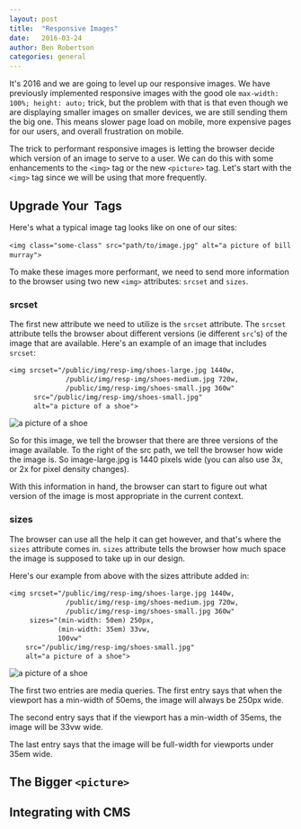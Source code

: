 ```yaml
---
layout: post
title:  "Responsive Images"
date:   2016-03-24
author: Ben Robertson
categories: general
---
```


It's 2016 and we are going to level up our responsive images. We have previously implemented responsive images with the good ole  `max-width: 100%; height: auto;` trick, but the problem with that is that even though we are displaying smaller images on smaller devices, we are still sending them the big one. This means slower page load on mobile, more expensive pages for our users, and overall frustration on mobile.

The trick to performant responsive images is letting the browser decide which version of an image to serve to a user. We can do this with some enhancements to the `<img>` tag or the new `<picture>` tag. Let's start with the `<img>` tag since we will be using that more frequently.

## Upgrade Your <img> Tags

Here's what a typical image tag looks like on one of our sites:

`<img class="some-class" src="path/to/image.jpg" alt="a picture of bill murray">`

To make these images more performant, we need to send more information to the browser using two new `<img>` attributes: `srcset` and `sizes`.

### srcset

The first new attribute we need to utilize is the `srcset` attribute. The `srcset` attribute tells the browser about different versions (ie different `src`'s) of the image that are available. Here's an example of an image that includes `srcset`:

~~~
<img srcset="/public/img/resp-img/shoes-large.jpg 1440w,
              /public/img/resp-img/shoes-medium.jpg 720w,
              /public/img/resp-img/shoes-small.jpg 360w"
      src="/public/img/resp-img/shoes-small.jpg"
      alt="a picture of a shoe">
~~~

<img srcset="/public/img/resp-img/shoes-large.jpg 1440w,
              /public/img/resp-img/shoes-medium.jpg 720w,
              /public/img/resp-img/shoes-small.jpg 360w"
      src="/public/img/resp-img/shoes-small.jpg"
      alt="a picture of a shoe">

So for this image, we tell the browser that there are three versions of the image available. To the right of the src path, we tell the browser how wide the image is. So image-large.jpg is 1440 pixels wide (you can also use 3x, or 2x for pixel density changes).

With this information in hand, the browser can start to figure out what version of the image is most appropriate in the current context.

### sizes

The browser can use all the help it can get however, and that's where the `sizes` attribute comes in. `sizes` attribute tells the browser how much space the image is supposed to take up in our design.

Here's our example from above with the sizes attribute added in:

~~~
<img srcset="/public/img/resp-img/shoes-large.jpg 1440w,
              /public/img/resp-img/shoes-medium.jpg 720w,
              /public/img/resp-img/shoes-small.jpg 360w"
     sizes="(min-width: 50em) 250px,
            (min-width: 35em) 33vw,
            100vw"
    src="/public/img/resp-img/shoes-small.jpg"
    alt="a picture of a shoe">
~~~

<img srcset="/public/img/resp-img/shoes-large.jpg 1440w,
              /public/img/resp-img/shoes-medium.jpg 720w,
              /public/img/resp-img/shoes-small.jpg 360w"
     sizes="(min-width: 50em) 250px,
            (min-width: 35em) 33vw,
            100vw"
    src="/public/img/resp-img/shoes-small.jpg"
    alt="a picture of a shoe">

The first two entries are media queries. The first entry says that when the viewport has a min-width of 50ems, the image will always be 250px wide.

The second entry says that if the viewport has a min-width of 35ems, the image will be 33vw wide.

The last entry says that the image will be full-width for viewports under 35em wide.

## The Bigger `<picture>`

## Integrating with CMS
